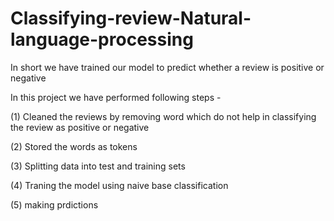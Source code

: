 # Classifying-review-Natural-language-processing
In short we have trained our model to predict whether a review is positive or negative  

In this project we have performed following steps -

(1) Cleaned the reviews by removing word which do not help in classifying the review as positive or negative

(2) Stored the words as tokens

(3) Splitting data into test and training sets

(4) Traning the model using naive base classification

(5) making prdictions
